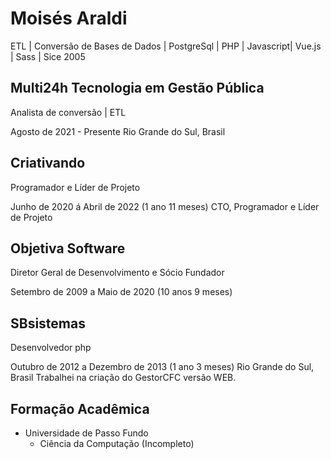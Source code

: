 # Moisés Araldi

ETL | Conversão de Bases de Dados | PostgreSql | PHP | Javascript| Vue.js | Sass | Sice 2005

## Multi24h Tecnologia em Gestão Pública

Analista de conversão | ETL

Agosto de 2021 - Presente
Rio Grande do Sul, Brasil

## Criativando

Programador e Líder de Projeto

Junho de 2020 á Abril de 2022 (1 ano 11 meses)
CTO, Programador e Líder de Projeto

## Objetiva Software

Diretor Geral de Desenvolvimento e Sócio Fundador

Setembro de 2009 a Maio de 2020 (10 anos 9 meses)

## SBsistemas

Desenvolvedor php

Outubro de 2012 a Dezembro de 2013 (1 ano 3 meses)
Rio Grande do Sul, Brasil
Trabalhei na criação do GestorCFC versão WEB.

## Formação Acadêmica

- Universidade de Passo Fundo
  - Ciência da Computação (Incompleto)
